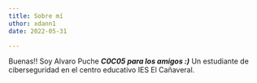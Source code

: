 ```yaml
---
title: Sobre mí
uthor: xdann1
date: 2022-05-31

---
```


Buenas!! Soy Alvaro Puche ***C0C05 para los amigos :)*** Un estudiante de ciberseguridad en el centro educativo IES El Cañaveral.

